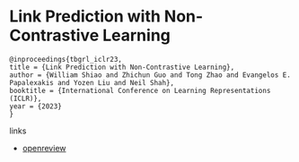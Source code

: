 # Link Prediction with Non-Contrastive Learning

```
@inproceedings{tbgrl_iclr23,
title = {Link Prediction with Non-Contrastive Learning},
author = {William Shiao and Zhichun Guo and Tong Zhao and Evangelos E. Papalexakis and Yozen Liu and Neil Shah},
booktitle = {International Conference on Learning Representations (ICLR)},
year = {2023}
}
```

links
- [openreview](https://openreview.net/forum?id=9Jaz4APHtWD)
